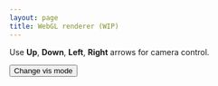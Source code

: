 ```yaml
---
layout: page
title: WebGL renderer (WIP)
---
```


Use **Up**, **Down**, **Left**, **Right** arrows for camera control.

<div class="renderer"></div>

<script id="vs" type="x-shader/x-vertex">
    #version 300 es
    #define POSITION_LOCATION 0
    
    precision highp float;
    precision highp int;

    layout(location = POSITION_LOCATION) in vec2 pos;
    uniform vec2 u_resolution;

    void main()
    {
        vec2 pos_clipspace = (pos / u_resolution) * vec2(2.0,2.0) - vec2(1.0,1.0);
        gl_Position = vec4(pos_clipspace, 0.0, 1.0);
    }
</script>

<script id="fs" type="x-shader/x-fragment">
    #version 300 es
    precision highp float;
    precision highp int;

    // Visualization mode
    #define VM_DEFAULT       0
    #define VM_NORMAL        1
    #define VM_SCREEN_UV     2

    #define PI (3.14159265359)

    #define MAX_DIST 500.0
    #define MIN_DIST 0
    #define SURFACE_LEVEL 1e-4
    #define MAX_RAYMARCH_STEPS 256

    uniform float u_time;
    uniform vec2 u_mouse;
    uniform vec2 u_prevMouse;
    uniform vec3 u_currentCamAngles;
    uniform mat4 u_camera;
    uniform vec3 u_cameraOrigin;
    uniform vec3 u_cameraFront;

    uniform vec4 u_color;
    uniform vec3 u_translate;
    uniform vec2 u_resolution;
    uniform int u_visMode;

    uniform vec3 u_lights[1];

    out vec4 o_color;

    // Rotation matrix around the X axis.
    mat4 Translate(vec3 t) {
        return mat4(
            vec4(1, 0, 0, t.x),
            vec4(0, 1, 0, t.y),
            vec4(0, 0, 1, t.z),
            vec4(0, 0, 0, 1)
        );
    }

    mat4 RotateX(float theta) {
        float c = cos(theta);
        float s = sin(theta);
        return mat4(
            vec4(1, 0, 0, 0),
            vec4(0, c, -s, 0),
            vec4(0, s, c, 0),
            vec4(0, 0, 0, 1)
        );
    }

    // Rotation matrix around the Y axis.
    mat4 RotateY(float theta) {
        float c = cos(theta);
        float s = sin(theta);
        return mat4(
            vec4(c, 0, s, 0),
            vec4(0, 1, 0, 0),
            vec4(-s, 0, c, 0),
            vec4(0, 0, 0, 1)
        );
    }

    // Rotation matrix around the Z axis.
    mat4 RotateZ(float theta) {
        float c = cos(theta);
        float s = sin(theta);
        return mat4(
            vec4(c, -s, 0, 0),
            vec4(s, c, 0, 0),
            vec4(0, 0, 1, 0),
            vec4(0, 0, 0, 1)
        );
    }

    float ToRad(float degree) {
        return degree * PI / 360.0;
    }

    // Identity matrix.
    mat3 Identity() {
        return mat3(
            vec3(1, 0, 0),
            vec3(0, 1, 0),
            vec3(0, 0, 1)
        );
    }

    float rand(float co) { 
        return fract(sin(co*(91.3458)) * 47453.5453); 
    }

    float rand(vec2 co) { 
        return fract(sin(dot(co.xy ,vec2(12.9898,78.233))) * 43758.5453); 
    }

    float rand(vec3 co){ 
        return rand(co.xy+rand(co.z)); 
    }

    vec3 NormalizeRGB(vec3 RGB) {
        return RGB / vec3(255.0);
    }

    vec3 NormalizeRGB(int R, int G, int B) {
        return vec3(float(R) / 255.0, float(G) / 255.0, float(B) / 255.0);
    }

    // --- Materials --- //
    float checkers(in vec2 p)
    {
        vec2 s = sign(fract(p*.5)-.5);
        return .5 - .5*s.x*s.y;
    }

    // https://iquilezles.org/articles/checkerfiltering
    float CheckersGradBox( in vec2 p )
    {
        // filter kernel
        vec2 w = fwidth(p) + 0.001;
        // analytical integral (box filter)
        vec2 i = 2.0*(abs(fract((p-0.5*w)*0.5)-0.5)-abs(fract((p+0.5*w)*0.5)-0.5))/w;
        // xor pattern
        return 0.5 - 0.5*i.x*i.y;                  
    }

    // --- Ray --- //

    struct Ray {
        vec3 origin;
        vec3 direction;
    };

    struct HitResult {
        vec3 hit;       
        bool bHit;
        float d;
        int material;
    };

    struct Surface {
        float d;
        int material;
    };

    // ------ //

    vec3 PointOnRay(Ray r, float t) {
        return r.origin + r.direction * t;
    }

    // --- SDF functions --- //
    // https://iquilezles.org/articles/distfunctions/
    float sdSphere(vec3 p, vec3 center, float r) {        
        return length(p - center) - r;
    }

    float sdPlane(vec3 p, float height) {
        return p.y + height;
    }

    float sdEllipsoid(vec3 p, vec3 r)
    {
        float k0 = length(p/r);
        float k1 = length(p/(r*r));
        return k0*(k0-1.0)/k1;
    }

    float sdBox(vec3 p, vec3 b) {
        vec3 q = abs(p) - b;
        return length(max(q, 0.0)) + min(max(q.x, max(q.y, q.z)), 0.0);
    }
        
    Surface opSmoothUnion(Surface s1, Surface s2, float k) {
        float h = clamp( 0.5 + 0.5*(s2.d-s1.d)/k, 0.0, 1.0 );
        float d = mix(s2.d, s1.d, h) - k*h*(1.0-h); 
        if (s1.d < s2.d) {
            return Surface(d, s1.material);
        } else {
            return Surface(d, s2.material);
        }
    }

    Surface opMin(Surface s1, Surface s2) {
        float d = min(s1.d, s2.d);
        if (s1.d < s2.d) {
            return Surface(d, s1.material);
        } else {
            return Surface(d, s2.material);
        }
    }
    // ------ //

    Surface SceneBasicShapes(vec3 p) {
        mat4 tx = Translate(u_translate);
        mat4 rx = RotateX(u_time);
        mat4 ry = RotateY(u_time);
        mat4 rz = RotateZ(u_time);
        vec4 xformP = vec4(p, 1.0) * tx * rx;
        Surface plane = Surface(sdSphere(p, vec3(0.0,-200.0,0.0), 200.0), 1);
        Surface e1 = Surface(sdEllipsoid(p, vec3(0.28,0.5,0.02)), 0);
        Surface b1 = Surface(sdBox(xformP.xyz, vec3(0.2, 1.0, 0.5)), 0);
        mat4 txBackwall = Translate(vec3(0,0,2.0));
        vec4 xformBackWall = vec4(p, 1.0) * txBackwall;
        Surface backwall = Surface(sdBox(xformBackWall.xyz, vec3(2.2, 5.0, 0.5)), 0);
        Surface s1 = Surface(sdSphere(p, vec3(0.0,0.5,0.0), 0.5), 0);
        Surface s2 = Surface(sdSphere(p, vec3(1.0,0.5,0.0), 0.2), 0);
        Surface s3 = Surface(sdSphere(p, vec3(-1.0,0.5,0.0), 0.2), 0);
        Surface s4 = Surface(sdSphere(p, vec3(0.0,0.5,0.5), 0.2), 0);

        Surface sur = plane;

        Surface torso = opSmoothUnion(s1, s2, 1.0);
        torso = opSmoothUnion(torso, s3, 1.0);
        torso = opSmoothUnion(torso, s4, 1.0);
        sur = opMin(sur, torso);
        // sur = opMin(sur, backwall);

        return sur;
    }

    Surface Map(vec3 p) {
        Surface mr = SceneBasicShapes(p);
        return mr;
    }

    float MapD(vec3 p) {
        Surface mr = SceneBasicShapes(p);
        return mr.d;
    }

    mat3 Camera(vec3 cameraPos, vec3 lookAtPoint) {
        vec3 cd = normalize(lookAtPoint - cameraPos); // camera direction
        vec3 cr = normalize(cross(vec3(0, 1, 0), cd)); // camera right
        vec3 cu = normalize(cross(cd, cr)); // camera up
        
        return mat3(-cr, cu, -cd); // negative signs can be turned positive (or vice versa) to flip coordinate space conventions
    }

    float CalcAO( in vec3 pos, in vec3 nor)
    {
        float occ = 0.0;
        float sca = 1.0;
        for( int i=0; i<5; i++ )
        {
            float hr = 0.01 + 0.12*float(i)/4.0;
            vec3 aopos =  nor * hr + pos;
            float dd = MapD(aopos);
            occ += (hr-dd)*sca;
            sca *= 0.95;
        }
        return clamp( 1.0 - 2.0*occ, 0.0, 1.0 );    
    }

    float CalcShadow(in Ray ray) {
        float k = 8.0;
        float t = 0.0;

        // How close th ray could have hit a surface
        float res = 1.0;
        float ph = 1e20;
        for (int i = 0; i < 32; i++) {
            vec3 p = PointOnRay(ray, t);
            float h = MapD(p);

            if (h < SURFACE_LEVEL || h > MAX_DIST) {
                break;
            }

            float y = (i==0) ? 0.0 : h*h/(2.0*ph);
            float d = sqrt(h * h - y * y);
            res = min(res, k * d / max(0.0, t - y));            
            ph = h;

            t += h;
        }

        res = clamp(res, 0.0, 1.0);
        res = res*res*(3.0 - 2.0*res);

        return res;
    }

    vec3 CalcNormal(vec3 pos) {
        vec2 e = vec2(1.0,-1.0)*0.5*5e-3;
        return normalize( e.xyy*MapD( pos + e.xyy ) + 
                        e.yyx*MapD( pos + e.yyx ) + 
                        e.yxy*MapD( pos + e.yxy ) + 
                        e.xxx*MapD( pos + e.xxx ) );
    }

    vec3 Sky(Ray ray) {
        float t = 0.5 * ray.direction.y + 0.3;
        return (1.0 - t) * vec3(1,1,1) + t * NormalizeRGB(0, 191, 255);
    }

    HitResult RayMarch(Ray ray) {
        HitResult result;

        float t = 0.0;
        for (int i = 0; i < MAX_RAYMARCH_STEPS; i++) {
            vec3 p = PointOnRay(ray, t);
            Surface mr = Map(p);
            float h = mr.d;

            if (h < SURFACE_LEVEL || h > MAX_DIST) {
                result.bHit = (h < SURFACE_LEVEL);
                break; 
            }
            result.hit = p;
            result.d = t;
            result.material = mr.material;
            t += h;
        }

        return result;
    }

    vec3 Render(Ray ray) {
        HitResult result = RayMarch(ray  );

        vec3 light = u_lights[0];

        vec3 color = u_color.xyz;
        if (result.bHit) {
            vec3 N = CalcNormal(result.hit);

            if (u_visMode == VM_NORMAL) {
                color = (N + vec3(1.0)) * 0.5;
            } else {

                vec3 L = normalize(vec3(light - result.hit));
                float shadow = 1.0;

                vec3 albedo = NormalizeRGB(0, 255, 205);
                vec3 ambient = NormalizeRGB(227, 211, 228);

                float occ;
                occ = 0.5+0.5*N.y;

                // Hit the floor
                if (result.material == 1) {
                    occ = 1.0;
                    albedo = 0.05 * vec3(1.0);
                    albedo *= 8.9 + CheckersGradBox(result.hit.xz * 2.0);

                    // Compute Shadow
                    Ray shadowRay;
                    shadowRay.origin = result.hit + L * 1e-5;
                    shadowRay.direction = L;

                    shadow = CalcShadow(shadowRay);
                }


                occ *= CalcAO(result.hit, N);

                vec3 specular = pow(dot(reflect(L, N), ray.direction), 2.0) * vec3(0.4, 0.3, 0.2);
                color = dot(N, L) * albedo * shadow + ambient * 0.1 + specular;
            }
        } else {
            color = Sky(ray);
        }

        return color;
    }

    #define AA 4

    void main()
    {
        vec2 uv = (gl_FragCoord.xy - vec2(0.5) * u_resolution.xy) / u_resolution.y;

        // Mouse
        vec2 mouse = u_mouse / u_resolution.x;
        float yaw = u_currentCamAngles.x;
        float pitch = u_currentCamAngles.y;

        vec3 color = vec3(1,0,0);
        if (u_visMode == VM_SCREEN_UV) {
            color = vec3(uv,0);
        } else {

            vec3 origin = u_cameraOrigin;
            vec3 direction = normalize(vec3(cos(yaw) * cos(pitch), sin(pitch), sin(yaw) * cos(pitch)));
            vec3 lookat = u_cameraOrigin + u_cameraFront;
            Ray ray;
            ray.origin = origin;

            mat3 cam = Camera(ray.origin, lookat);

            #if AA > 1
            vec3 totalColor = vec3(0.0);
            for (int m = 0; m < AA; m++) {
                for (int n = 0; n < AA; n++) {
                    vec2 offset = vec2(float(m), float(n)) / (u_resolution * vec2(AA));
                    float u = uv.x + offset.x;
                    float v = uv.y + offset.y;
                    ray.direction = cam * normalize(vec3(u,v, -1.0));
                    color = Render(ray);

                    totalColor += color;
                }
            }            
            color = totalColor / max(float(AA*AA), 1e-4);
            #else
            ray.direction = normalize(vec3(uv, -1.0));
            color = Render(ray);
            #endif

        }

        o_color = vec4(color,1);
    }
</script>

<!-- <script type="text/javascript" src="https://unpkg.com/glsl-canvas-js/dist/umd/glsl-canvas.min.js"></script>

<canvas class="glsl-canvas" controls data-fragment-url="/webgl_renderer/shaders/main.frag" width="500" height="500" data-mode="flat"></canvas> -->

<script src="https://www.trungtuanle.com/assets/js/webgl_renderer/core/gl-matrix-min.js"></script>

<script src="https://www.trungtuanle.com/assets/js/webgl_renderer/utility.js"></script>

<script src="https://www.trungtuanle.com/assets/js/webgl_renderer/math/vec2f.js"></script>

<script src="https://www.trungtuanle.com/assets/js/webgl_renderer/math/vec3f.js"></script>

<script src="https://www.trungtuanle.com/assets/js/webgl_renderer/core/mesh2d.js"></script>

<script src="https://www.trungtuanle.com/assets/js/webgl_renderer/core/ray.js"></script>

<script src="https://www.trungtuanle.com/assets/js/webgl_renderer/main.js"></script>

<button onclick="onVisMode();">Change vis mode</button>
